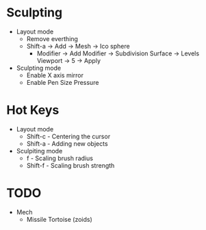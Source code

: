Sculpting
=====
* Layout mode
  * Remove everthing
  * Shift-a -> Add -> Mesh -> Ico sphere
    * Modifier -> Add Modifier -> Subdivision Surface -> Levels Viewport -> 5 -> Apply
* Sculpting mode
  * Enable X axis mirror
  * Enable Pen Size Pressure

Hot Keys
=====
* Layout mode
  * Shift-c - Centering the cursor
  * Shift-a - Adding new objects
* Sculpiting mode
  * f       - Scaling brush radius
  * Shift-f - Scaling brush strength

TODO
=====
* Mech
  * Missile Tortoise (zoids)
